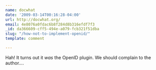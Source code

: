 ```yaml
---
name: docwhat
date: '2009-03-14T00:16:28-04:00'
url: http://docwhat.org/
email: 4e8076a0fdac6b8f284d8b316efdf7f3
_id: da366609-cff5-494e-a079-fcb321f51dba
slug: "/how-not-to-implement-openid/"
template: comment

---
```


Hah! It turns out it <i>was</i> the OpenID plugin. We should complain to the
author....
